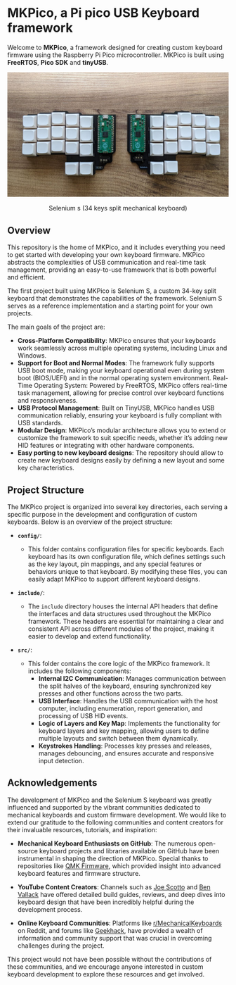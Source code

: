 # MKPico, a Pi pico USB Keyboard framework

Welcome to **MKPico**, a framework designed for creating custom keyboard firmware using the Raspberry Pi Pico microcontroller. MKPico is built using **FreeRTOS**, **Pico SDK** and **tinyUSB**.

![Project Image](img/selenium_s.jpg)
<center>Selenium s (34 keys split mechanical keyboard)</center>

## Overview

This repository is the home of MKPico, and it includes everything you need to get started with developing your own keyboard firmware. MKPico abstracts the complexities of USB communication and real-time task management, providing an easy-to-use framework that is both powerful and efficient.

The first project built using MKPico is Selenium S, a custom 34-key split keyboard that demonstrates the capabilities of the framework. Selenium S serves as a reference implementation and a starting point for your own projects.

The main goals of the project are:

- **Cross-Platform Compatibility**: MKPico ensures that your keyboards work seamlessly across multiple operating systems, including Linux and Windows.
- **Support for Boot and Normal Modes**: The framework fully supports USB boot mode, making your keyboard operational even during system boot (BIOS/UEFI) and in the normal operating system environment.
Real-Time Operating System: Powered by FreeRTOS, MKPico offers real-time task management, allowing for precise control over keyboard functions and responsiveness.
- **USB Protocol Management**: Built on TinyUSB, MKPico handles USB communication reliably, ensuring your keyboard is fully compliant with USB standards.
- **Modular Design**: MKPico’s modular architecture allows you to extend or customize the framework to suit specific needs, whether it’s adding new HID features or integrating with other hardware components.
- **Easy porting to new keyboard designs**: The repository should allow to create new keyboard designs easily by defining a new layout and some key characteristics.


## Project Structure

The MKPico project is organized into several key directories, each serving a specific purpose in the development and configuration of custom keyboards. Below is an overview of the project structure:

- **`config/`**:
  - This folder contains configuration files for specific keyboards. Each keyboard has its own configuration file, which defines settings such as the key layout, pin mappings, and any special features or behaviors unique to that keyboard. By modifying these files, you can easily adapt MKPico to support different keyboard designs.

- **`include/`**:
  - The `include` directory houses the internal API headers that define the interfaces and data structures used throughout the MKPico framework. These headers are essential for maintaining a clear and consistent API across different modules of the project, making it easier to develop and extend functionality.

- **`src/`**:
  - This folder contains the core logic of the MKPico framework. It includes the following components:
    - **Internal I2C Communication**: Manages communication between the split halves of the keyboard, ensuring synchronized key presses and other functions across the two parts.
    - **USB Interface**: Handles the USB communication with the host computer, including enumeration, report generation, and processing of USB HID events.
    - **Logic of Layers and Key Map**: Implements the functionality for keyboard layers and key mapping, allowing users to define multiple layouts and switch between them dynamically.
    - **Keystrokes Handling**: Processes key presses and releases, manages debouncing, and ensures accurate and responsive input detection.


## Acknowledgements

The development of MKPico and the Selenium S keyboard was greatly influenced and supported by the vibrant communities dedicated to mechanical keyboards and custom firmware development. We would like to extend our gratitude to the following communities and content creators for their invaluable resources, tutorials, and inspiration:

- **Mechanical Keyboard Enthusiasts on GitHub**: The numerous open-source keyboard projects and libraries available on GitHub have been instrumental in shaping the direction of MKPico. Special thanks to repositories like [QMK Firmware](https://github.com/qmk/qmk_firmware), which provided insight into advanced keyboard features and firmware structure.
  
- **YouTube Content Creators**: Channels such as [Joe Scotto](https://www.youtube.com/@joe_scotto) and [Ben Vallack](https://www.youtube.com/c/BenVallack) have offered detailed build guides, reviews, and deep dives into keyboard design that have been incredibly helpful during the development process.

- **Online Keyboard Communities**: Platforms like [r/MechanicalKeyboards](https://www.reddit.com/r/MechanicalKeyboards/) on Reddit, and forums like [Geekhack](https://geekhack.org/), have provided a wealth of information and community support that was crucial in overcoming challenges during the project.

This project would not have been possible without the contributions of these communities, and we encourage anyone interested in custom keyboard development to explore these resources and get involved.



